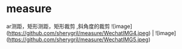 # measure
ar测距，矩形测距，矩形裁剪 ,斜角度的裁剪
![image] (https://github.com/sherygril/measure/WechatIMG4.jpeg) |
![image] (https://github.com/sherygril/measure/WechatIMG5.jpeg)

